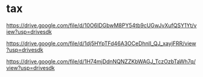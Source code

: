 # tax

https://drive.google.com/file/d/10O6IDGbwM8PY54tb9cUGwJvXufQSY1Yt/view?usp=drivesdk

https://drive.google.com/file/d/1dj5HYpTFd46A3OCeDhnlI_QJ_xayjFRR/view?usp=drivesdk

https://drive.google.com/file/d/1H74mjDdnNQNZZKbWAGJ_TczOzbTaWh7q/view?usp=drivesdk
